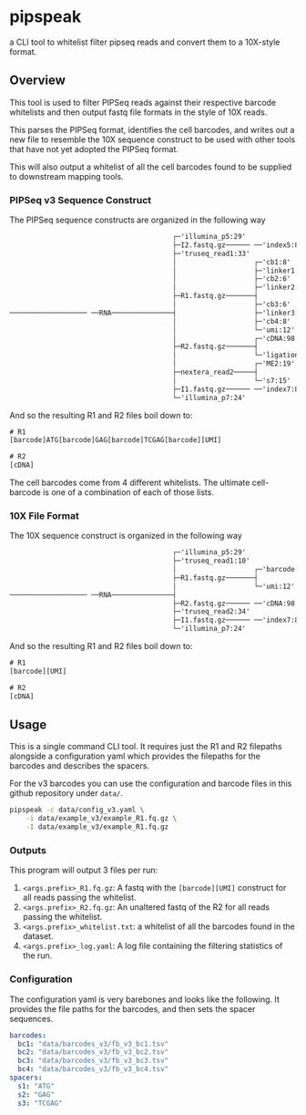 # pipspeak

a CLI tool to whitelist filter pipseq reads and convert them to a 10X-style format.

## Overview

This tool is used to filter PIPSeq reads against their respective barcode whitelists
and then output fastq file formats in the style of 10X reads.

This parses the PIPSeq format, identifies the cell barcodes, and writes out a new
file to resemble the 10X sequence construct to be used with other tools that
have not yet adopted the PIPSeq format.

This will also output a whitelist of all the cell barcodes found to be supplied to
downstream mapping tools.

### PIPSeq v3 Sequence Construct

The PIPSeq sequence constructs are organized in the following way

``` txt
                                        ┌─'illumina_p5:29'
                                        ├─I2.fastq.gz────── ──'index5:8'
                                        ├─'truseq_read1:33'
                                        │                   ┌─'cb1:8'
                                        │                   ├─'linker1:3'
                                        │                   ├─'cb2:6'
                                        │                   ├─'linker2:3'
                                        ├─R1.fastq.gz───────┤
                                        │                   ├─'cb3:6'
─────────────────── ──RNA───────────────┤                   ├─'linker3:5'
                                        │                   ├─'cb4:8'
                                        │                   └─'umi:12'
                                        │                   ┌─'cDNA:98'
                                        ├─R2.fastq.gz───────┤
                                        │                   └─'ligationT:1'
                                        │                   ┌─'ME2:19'
                                        ├─nextera_read2─────┤
                                        │                   └─'s7:15'
                                        ├─I1.fastq.gz────── ──'index7:8'
                                        └─'illumina_p7:24'
```

And so the resulting R1 and R2 files boil down to:

``` txt
# R1
[barcode]ATG[barcode]GAG[barcode]TCGAG[barcode][UMI]

# R2
[cDNA]
```

The cell barcodes come from 4 different whitelists.
The ultimate cell-barcode is one of a combination of each of those lists.

### 10X File Format

The 10X sequence construct is organized in the following way

``` txt
                                        ┌─'illumina_p5:29'
                                        ├─'truseq_read1:10'
                                        │                   ┌─'barcode:16'
                                        ├─R1.fastq.gz───────┤
                                        │                   └─'umi:12'
─────────────────── ──RNA───────────────┤
                                        ├─R2.fastq.gz────── ──'cDNA:98'
                                        ├─'truseq_read2:34'
                                        ├─I1.fastq.gz────── ──'index7:8'
                                        └─'illumina_p7:24'
```

And so the resulting R1 and R2 files boil down to:

``` txt
# R1
[barcode][UMI]

# R2
[cDNA]
```

## Usage

This is a single command CLI tool.
It requires just the R1 and R2 filepaths alongside a configuration yaml
which provides the filepaths for the barcodes and describes the spacers.

For the v3 barcodes you can use the configuration and barcode files in
this github repository under `data/`.

``` bash
pipspeak -c data/config_v3.yaml \
    -i data/example_v3/example_R1.fq.gz \
    -I data/example_v3/example_R1.fq.gz
```

### Outputs

This program will output 3 files per run:

1. `<args.prefix>_R1.fq.gz`: A fastq with the `[barcode][UMI]` construct for all reads passing the whitelist.
2. `<args.prefix>_R2.fq.gz`: An unaltered fastq of the R2 for all reads passing the whitelist.
3. `<args.prefix>_whitelist.txt`: a whitelist of all the barcodes found in the dataset.
4. `<args.prefix>_log.yaml`: A log file containing the filtering statistics of the run.

### Configuration

The configuration yaml is very barebones and looks like the following.
It provides the file paths for the barcodes, and then sets the spacer
sequences.

``` yaml
barcodes:
  bc1: "data/barcodes_v3/fb_v3_bc1.tsv"
  bc2: "data/barcodes_v3/fb_v3_bc2.tsv"
  bc3: "data/barcodes_v3/fb_v3_bc3.tsv"
  bc4: "data/barcodes_v3/fb_v3_bc4.tsv"
spacers:
  s1: "ATG"
  s2: "GAG"
  s3: "TCGAG"
```
